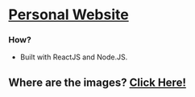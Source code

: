 # <a href="http://marvintm.com">Personal Website</a>
### How?
* Built with ReactJS and Node.JS.

## Where are the images? <a href="http://marvintm.com">Click Here!</a>

